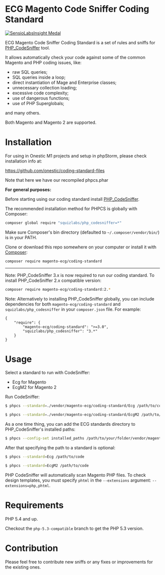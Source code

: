 # ECG Magento Code Sniffer Coding Standard

[![SensioLabsInsight Medal](https://insight.sensiolabs.com/projects/a06c37c6-0d79-4476-aff5-12d8ce1d8c53/big.png "SensioLabsInsight Medal")](https://insight.sensiolabs.com/projects/a06c37c6-0d79-4476-aff5-12d8ce1d8c53)

ECG Magento Code Sniffer Coding Standard is a set of rules and sniffs for [PHP_CodeSniffer](https://github.com/squizlabs/PHP_CodeSniffer) tool.

It allows automatically check your code against some of the common Magento and PHP coding issues, like:
- raw SQL queries;
- SQL queries inside a loop;
- direct instantiation of Mage and Enterprise classes;
- unnecessary collection loading;
- excessive code complexity;
- use of dangerous functions;
- use of PHP Superglobals;

and many others.

Both Magento and Magento 2 are supported.

# Installation

For using in Onestic M1 projects and setup in phpStorm, please check installation info at:

https://github.com/onestic/coding-standard-files

Note that here we have our recompiled phpcs.phar  


__For general purposes:__

Before starting using our coding standard install [PHP_CodeSniffer](https://github.com/squizlabs/PHP_CodeSniffer).

The recommended installation method for PHPCS is globally with Composer:
```sh
composer global require "squizlabs/php_codesniffer=*"
```
Make sure Composer's bin directory (defaulted to `~/.composer/vendor/bin/`) is in your PATH.

Clone or download this repo somewhere on your computer or install it with [Composer](http://getcomposer.org/):

```sh
composer require magento-ecg/coding-standard
```

___

Note: PHP_CodeSniffer 3.x is now required to run our coding standard. To install PHP_CodeSniffer 2.x compatible version:

```sh
composer require magento-ecg/coding-standard:2.*
```

Note: Alternatively to installing PHP_CodeSniffer globally, you can include dependencies for both `magento-ecg/coding-standard` and `squizlabs/php_codesniffer` in your `composer.json` file. For example:
```
{
    "require": {
        "magento-ecg/coding-standard": ">=3.0",
        "squizlabs/php_codesniffer": "3.*"
    }
}
```

# Usage

Select a standard to run with CodeSniffer:

* Ecg for Magento
* EcgM2 for Magento 2

Run CodeSniffer:

```sh
$ phpcs --standard=./vendor/magento-ecg/coding-standard/Ecg /path/to/code
```
```sh
$ phpcs --standard=./vendor/magento-ecg/coding-standard/EcgM2 /path/to/code
```

As a one time thing, you can add the ECG standards directory to PHP_CodeSniffer's installed paths:
```sh
$ phpcs --config-set installed_paths /path/to/your/folder/vendor/magento-ecg/coding-standard
```

After that specifying the path to a standard is optional:
```sh
$ phpcs --standard=Ecg /path/to/code
```
```sh
$ phpcs --standard=EcgM2 /path/to/code
```

PHP CodeSniffer will automatically scan Magento PHP files. To check design templates, you must specify `phtml` in the `--extensions` argument: `--extensions=php,phtml`.

# Requirements

PHP 5.4 and up.

Checkout the `php-5.3-compatible` branch to get the PHP 5.3 version.

# Contribution

Please feel free to contribute new sniffs or any fixes or improvements for the existing ones.
